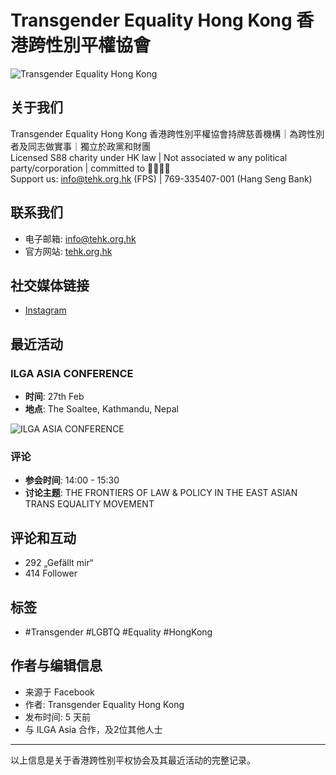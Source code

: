 # Transgender Equality Hong Kong 香港跨性別平權協會

![Transgender Equality Hong Kong](https://scontent-sjc3-1.xx.fbcdn.net/v/t39.30808-6/480443467_1055589653279082_1852142178533074723_n.jpg?stp=dst-jpg_fb50_s320x320_tt6&_nc_cat=100&ccb=1-7&_nc_sid=cc71e4&_nc_ohc=ifebF2q9gXsQ7kNvgHhVuO0&_nc_oc=AdiSsWLN7wn73l6YyD8dDzRzdoNBY3a2D1FnsScunVFc-nT9ke6a-Hp76vsIc08AVQw&_nc_zt=23&_nc_ht=scontent-sjc3-1.xx&_nc_gid=Ar0qaJA24dbclwAkc9ztlnp&oh=00_AYBAWDEssTYu2aYDgN_rbi-jBD1pqWuY5CxP_lN6c2Katg&oe=67C68D27)

## 关于我们

Transgender Equality Hong Kong 香港跨性別平權協會持牌慈善機構｜為跨性別者及同志做實事｜獨立於政黨和財團  
Licensed S88 charity under HK law | Not associated w any political party/corporation | committed to 🏳️‍⚧️🏳️‍🌈  
Support us: info@tehk.org.hk (FPS) | 769-335407-001 (Hang Seng Bank)

## 联系我们

- 电子邮箱: info@tehk.org.hk
- 官方网站: [tehk.org.hk](http://www.tehk.org.hk/)

## 社交媒体链接

- [Instagram](https://www.instagram.com/tehk.ig)

## 最近活动

### ILGA ASIA CONFERENCE

- **时间**: 27th Feb
- **地点**: The Soaltee, Kathmandu, Nepal

![ILGA ASIA CONFERENCE](https://scontent-sjc3-1.xx.fbcdn.net/v/t39.30808-6/480614016_1060168019487912_480961736325294319_n.jpg?stp=dst-jpg_s640x640_tt6&_nc_cat=106&ccb=1-7&_nc_sid=833d8c&_nc_ohc=4pAAs0r2e9oQ7kNvgEnp6FD&_nc_oc=Adgqjr0YSzdR5GKD7sbsw6aQkDJDe0J7IEIcJ9cJGRG526eD-H7_64xpPbbWYMHT9tc&_nc_zt=23&_nc_ht=scontent-sjc3-1.xx&_nc_gid=AFCzR_bZSzKTdPBFV3F9I84&oh=00_AYDbovnDAA-LLdW_IAMiNRZPpN9iQG5PIkK25Wz0x8F5uw&oe=67C66E8B)

### 评论

- **参会时间**: 14:00 - 15:30
- **讨论主题**: THE FRONTIERS OF LAW & POLICY IN THE EAST ASIAN TRANS EQUALITY MOVEMENT

## 评论和互动

- 292 „Gefällt mir“  
- 414 Follower

## 标签

- #Transgender #LGBTQ #Equality #HongKong

## 作者与编辑信息
- 来源于 Facebook  
- 作者: Transgender Equality Hong Kong  
- 发布时间: 5 天前  
- 与 ILGA Asia 合作，及2位其他人士

--- 

以上信息是关于香港跨性别平权协会及其最近活动的完整记录。